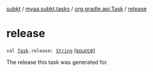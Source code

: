 [subkt](../../index.md) / [myaa.subkt.tasks](../index.md) / [org.gradle.api.Task](index.md) / [release](./release.md)

# release

`val `[`Task`](https://docs.gradle.org/current/javadoc/org/gradle/api/Task.html)`.release: `[`String`](https://kotlinlang.org/api/latest/jvm/stdlib/kotlin/-string/index.html) [(source)](https://github.com/Myaamori/SubKt/blob/0.1.8/src/main/kotlin/myaa/subkt/tasks/tasks.kt#L395)

The release this task was generated for.

